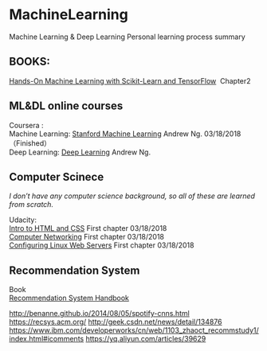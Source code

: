 # MachineLearning
Machine Learning &amp; Deep Learning
Personal learning process summary

## BOOKS:   
[Hands-On Machine Learning with Scikit-Learn and TensorFlow](http://www.deeplearningitalia.com/wp-content/uploads/2017/12/Dropbox_Hands-On-Machine-Learning-with-Scikit-Learn-and-Tensorflow-Aurelien-Geron.pdf)  Chapter2

## **ML&DL online courses**  
Coursera :<br> 
Machine Learning: [Stanford Machine Learning](https://www.coursera.org/learn/machine-learning/home/welcome) Andrew Ng. 03/18/2018（Finished）<br>
Deep Learning: [Deep Learning](https://www.coursera.org/learn/neural-networks-deep-learning/home/welcome) Andrew Ng.<br>

## **Computer Scinece**
_I don’t have any computer science background, so all of these are learned from scratch._<br>

Udacity:<br>
[Intro to HTML and CSS](https://classroom.udacity.com/courses/ud001) First chapter 03/18/2018<br> 
[Computer Networking](https://classroom.udacity.com/courses/ud436) First chapter 03/18/2018<br>
[Configuring Linux Web Servers](https://classroom.udacity.com/courses/ud299) First chapter 03/18/2018<br>

## Recommendation System

Book<br>
[Recommendation System Handbook](http://www.cs.ubbcluj.ro/~gabis/DocDiplome/SistemeDeRecomandare/Recommender_systems_handbook.pdf)

http://benanne.github.io/2014/08/05/spotify-cnns.html
https://recsys.acm.org/
http://geek.csdn.net/news/detail/134876
https://www.ibm.com/developerworks/cn/web/1103_zhaoct_recommstudy1/index.html#icomments
https://yq.aliyun.com/articles/39629
